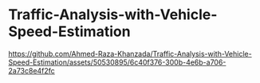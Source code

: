 # Traffic-Analysis-with-Vehicle-Speed-Estimation



https://github.com/Ahmed-Raza-Khanzada/Traffic-Analysis-with-Vehicle-Speed-Estimation/assets/50530895/6c40f376-300b-4e6b-a706-2a73c8e4f2fc



